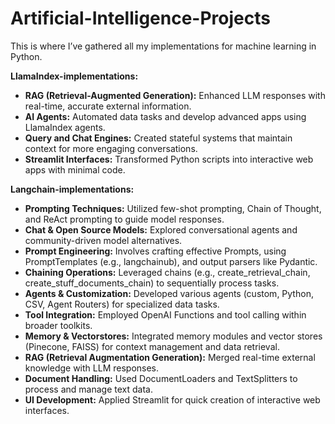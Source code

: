 # Artificial-Intelligence-Projects
This is where I’ve gathered all my implementations for machine learning in Python.

**LlamaIndex-implementations:** 
- **RAG (Retrieval-Augmented Generation):** Enhanced LLM responses with real-time, accurate external information.
- **AI Agents:** Automated data tasks and develop advanced apps using LlamaIndex agents.
- **Query and Chat Engines:** Created stateful systems that maintain context for more engaging conversations.
- **Streamlit Interfaces:** Transformed Python scripts into interactive web apps with minimal code.


**Langchain-implementations:**
- **Prompting Techniques:** Utilized few-shot prompting, Chain of Thought, and ReAct prompting to guide model responses.
- **Chat & Open Source Models:** Explored conversational agents and community-driven model alternatives.
- **Prompt Engineering:** Involves crafting effective Prompts, using PromptTemplates (e.g., langchainub), and output parsers like Pydantic.
- **Chaining Operations:** Leveraged chains (e.g., create_retrieval_chain, create_stuff_documents_chain) to sequentially process tasks.
- **Agents & Customization:** Developed various agents (custom, Python, CSV, Agent Routers) for specialized data tasks.
- **Tool Integration:** Employed OpenAI Functions and tool calling within broader toolkits.
- **Memory & Vectorstores:** Integrated memory modules and vector stores (Pinecone, FAISS) for context management and data retrieval.
- **RAG (Retrieval Augmentation Generation):** Merged real-time external knowledge with LLM responses.
- **Document Handling:** Used DocumentLoaders and TextSplitters to process and manage text data.
- **UI Development:** Applied Streamlit for quick creation of interactive web interfaces.
